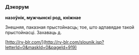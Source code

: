 ### Дэкорум
**назоўнік, мужчынскі род, кніжнае**

Знешняя, паказная прыстойнасць; тое, што адпавядае такой прыстойнасці. Захаваць д.

<a rel="author">[http://rv-blr.com/](http://rv-blr.com/slounik.jsp?letterId=0&maskId=0&pageId=919)</a>

